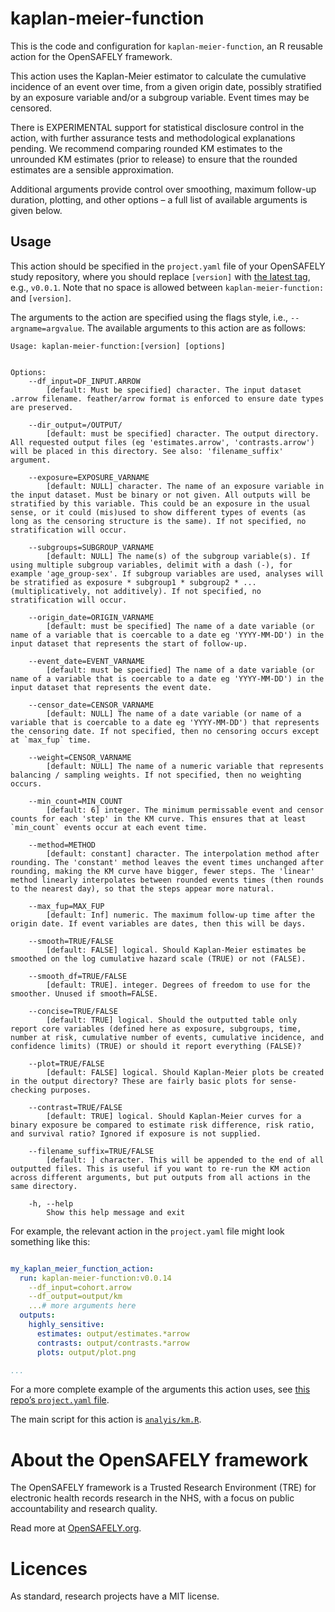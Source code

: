 

<!-- README.md is generated from the README.qmd file. 
Please edit that file and re-render in R `....` -->

# kaplan-meier-function

This is the code and configuration for `kaplan-meier-function`, an R
reusable action for the OpenSAFELY framework.

This action uses the Kaplan-Meier estimator to calculate the cumulative
incidence of an event over time, from a given origin date, possibly
stratified by an exposure variable and/or a subgroup variable. Event
times may be censored.

There is EXPERIMENTAL support for statistical disclosure control in the
action, with further assurance tests and methodological explanations
pending. We recommend comparing rounded KM estimates to the unrounded KM
estimates (prior to release) to ensure that the rounded estimates are a
sensible approximation.

Additional arguments provide control over smoothing, maximum follow-up
duration, plotting, and other options – a full list of available
arguments is given below.

## Usage

This action should be specified in the `project.yaml` file of your
OpenSAFELY study repository, where you should replace `[version]` with
[the latest
tag](https://github.com/opensafely-actions/kaplan-meier-function/tags),
e.g., `v0.0.1`. Note that no space is allowed between
`kaplan-meier-function:` and `[version]`.

The arguments to the action are specified using the flags style, i.e.,
`--argname=argvalue`. The available arguments to this action are as
follows:

    Usage: kaplan-meier-function:[version] [options]


    Options:
        --df_input=DF_INPUT.ARROW
            [default: Must be specified] character. The input dataset .arrow filename. feather/arrow format is enforced to ensure date types are preserved.

        --dir_output=/OUTPUT/
            [default: must be specified] character. The output directory. All requested output files (eg 'estimates.arrow', 'contrasts.arrow') will be placed in this directory. See also: 'filename_suffix' argument.

        --exposure=EXPOSURE_VARNAME
            [default: NULL] character. The name of an exposure variable in the input dataset. Must be binary or not given. All outputs will be stratified by this variable. This could be an exposure in the usual sense, or it could (mis)used to show different types of events (as long as the censoring structure is the same). If not specified, no stratification will occur.

        --subgroups=SUBGROUP_VARNAME
            [default: NULL] The name(s) of the subgroup variable(s). If using multiple subgroup variables, delimit with a dash (-), for example 'age_group-sex'. If subgroup variables are used, analyses will be stratified as exposure * subgroup1 * subgroup2 * ... (multiplicatively, not additively). If not specified, no stratification will occur.

        --origin_date=ORIGIN_VARNAME
            [default: must be specified] The name of a date variable (or name of a variable that is coercable to a date eg 'YYYY-MM-DD') in the input dataset that represents the start of follow-up.

        --event_date=EVENT_VARNAME
            [default: must be specified] The name of a date variable (or name of a variable that is coercable to a date eg 'YYYY-MM-DD') in the input dataset that represents the event date.

        --censor_date=CENSOR_VARNAME
            [default: NULL] The name of a date variable (or name of a variable that is coercable to a date eg 'YYYY-MM-DD') that represents the censoring date. If not specified, then no censoring occurs except at `max_fup` time.

        --weight=CENSOR_VARNAME
            [default: NULL] The name of a numeric variable that represents balancing / sampling weights. If not specified, then no weighting occurs.

        --min_count=MIN_COUNT
            [default: 6] integer. The minimum permissable event and censor counts for each 'step' in the KM curve. This ensures that at least `min_count` events occur at each event time.

        --method=METHOD
            [default: constant] character. The interpolation method after rounding. The 'constant' method leaves the event times unchanged after rounding, making the KM curve have bigger, fewer steps. The 'linear' method linearly interpolates between rounded events times (then rounds to the nearest day), so that the steps appear more natural.

        --max_fup=MAX_FUP
            [default: Inf] numeric. The maximum follow-up time after the origin date. If event variables are dates, then this will be days.

        --smooth=TRUE/FALSE
            [default: FALSE] logical. Should Kaplan-Meier estimates be smoothed on the log cumulative hazard scale (TRUE) or not (FALSE). 

        --smooth_df=TRUE/FALSE
            [default: TRUE]. integer. Degrees of freedom to use for the smoother. Unused if smooth=FALSE.

        --concise=TRUE/FALSE
            [default: TRUE] logical. Should the outputted table only report core variables (defined here as exposure, subgroups, time, number at risk, cumulative number of events, cumulative incidence, and confidence limits) (TRUE) or should it report everything (FALSE)?

        --plot=TRUE/FALSE
            [default: FALSE] logical. Should Kaplan-Meier plots be created in the output directory? These are fairly basic plots for sense-checking purposes.

        --contrast=TRUE/FALSE
            [default: TRUE] logical. Should Kaplan-Meier curves for a binary exposure be compared to estimate risk difference, risk ratio, and survival ratio? Ignored if exposure is not supplied.

        --filename_suffix=TRUE/FALSE
            [default: ] character. This will be appended to the end of all outputted files. This is useful if you want to re-run the KM action across different arguments, but put outputs from all actions in the same directory.

        -h, --help
            Show this help message and exit

For example, the relevant action in the `project.yaml` file might look
something like this:

``` yaml

my_kaplan_meier_function_action:
  run: kaplan-meier-function:v0.0.14
    --df_input=cohort.arrow
    --df_output=output/km
    ...# more arguments here
  outputs:
    highly_sensitive:
      estimates: output/estimates.*arrow
      contrasts: output/contrasts.*arrow
      plots: output/plot.png

...
```

For a more complete example of the arguments this action uses, see [this
repo’s `project.yaml` file](./project.yaml).

The main script for this action is [`analyis/km.R`](./analysis/km.R).

# About the OpenSAFELY framework

The OpenSAFELY framework is a Trusted Research Environment (TRE) for
electronic health records research in the NHS, with a focus on public
accountability and research quality.

Read more at [OpenSAFELY.org](https://opensafely.org).

# Licences

As standard, research projects have a MIT license.
